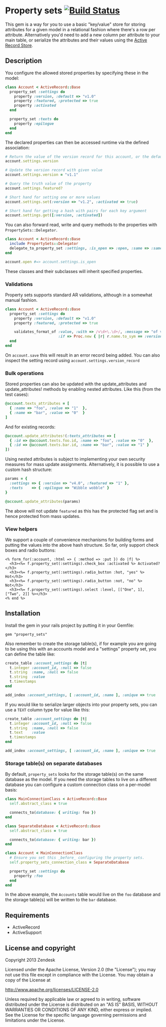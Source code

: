 # Property sets [![Build Status](https://github.com/zendesk/property_sets/workflows/CI/badge.svg)](https://github.com/zendesk/property_sets/actions?query=workflow%3ACI)

This gem is a way for you to use a basic "key/value" store for storing attributes for a given model in a relational fashion where there's a row per attribute. Alternatively you'd need to add a new column per attribute to your main table, or serialize the attributes and their values using the [Active Record Store](https://api.rubyonrails.org/classes/ActiveRecord/Store.html).

## Description

You configure the allowed stored properties by specifying these in the model:

```ruby
class Account < ActiveRecord::Base
  property_set :settings do
    property :version, :default => "v1.0"
    property :featured, :protected => true
    property :activated
  end

  property_set :texts do
    property :epilogue
  end
end
```

The declared properties can then be accessed runtime via the defined association:

```ruby
# Return the value of the version record for this account, or the default value if not set
account.settings.version

# Update the version record with given value
account.settings.version = "v1.1"

# Query the truth value of the property
account.settings.featured?

# Short hand for setting one or more values
account.settings.set(:version => "v1.2", :activated => true)

# Short hand for getting a hash with pairs for each key argument
account.settings.get([:version, :activated])
```

You can also forward read, write and query methods to the properties with `PropertySets::Delegator`.

```ruby
class Account < ActiveRecord::Base
  include PropertySets::Delegator
  delegate_to_property_set :settings, :is_open => :open, :same => :same
end

account.open #=> account.settings.is_open
```

These classes and their subclasses will inherit specified properties.

### Validations

Property sets supports standard AR validations, although in a somewhat manual fashion.

```ruby
class Account < ActiveRecord::Base
  property_set :settings do
    property :version, :default => "v1.0"
    property :featured, :protected => true

    validates_format_of :value, :with => /v\d+\.\d+/, :message => "of version is invalid",
                        :if => Proc.new { |r| r.name.to_sym == :version }
  end
end
```

On `account.save` this will result in an error record being added. You can also inspect the
setting record using `account.settings.version_record`

### Bulk operations

Stored properties can also be updated with the update_attributes and update_attributes! methods by
enabling nested attributes. Like this (from the test cases):

```ruby
@account.texts_attributes = [
  { :name => "foo", :value => "1"  },
  { :name => "bar", :value => "0"  }
]
```

And for existing records:

```ruby
@account.update_attributes!(:texts_attributes => [
  { :id => @account.texts.foo.id, :name => "foo", :value => "0"  },
  { :id => @account.texts.bar.id, :name => "bar", :value => "1" }
])
```

Using nested attributes is subject to implementing your own security measures for mass update assignments.
Alternatively, it is possible to use a custom hash structure:

```ruby
params = {
  :settings => { :version => "v4.0", :featured => "1" },
  :texts    => { :epilogue => "Wibble wobble" }
}

@account.update_attributes(params)
```

The above will not update `featured` as this has the protected flag set and is hence protected from
mass updates.

### View helpers

We support a couple of convenience mechanisms for building forms and putting the values into the above hash structure. So far, only support check boxes and radio buttons:

```erb
<% form_for(:account, :html => { :method => :put }) do |f| %>
  <h3><%= f.property_set(:settings).check_box :activated %> Activated?</h3>
  <h3><%= f.property_set(:settings).radio_button :hot, "yes" %> Hot</h3>
  <h3><%= f.property_set(:settings).radio_button :not, "no" %> Not</h3>
  <h3><%= f.property_set(:settings).select :level, [["One", 1], ["Two", 2]] %></h3>
<% end %>
```

## Installation

Install the gem in your rails project by putting it in your Gemfile:

```
gem "property_sets"
```

Also remember to create the storage table(s), if for example you are going to be using this with an accounts model and a "settings" property set, you can define the table like:

```ruby
create_table :account_settings do |t|
  t.integer :account_id, :null => false
  t.string  :name, :null => false
  t.string  :value
  t.timestamps
end

add_index :account_settings, [ :account_id, :name ], :unique => true
```

If you would like to serialize larger objects into your property sets, you can use a `TEXT` column type for value like this:

```ruby
create_table :account_settings do |t|
  t.integer :account_id, :null => false
  t.string  :name, :null => false
  t.text    :value
  t.timestamps
end

add_index :account_settings, [ :account_id, :name ], :unique => true
```

### Storage table(s) on separate databases

By default, `property_sets` looks for the storage table(s) on the same database as the model. If you need the storage tables to live on a different database you can configure a custom connection class on a per-model basis:

``` ruby
class MainConnectionClass < ActiveRecord::Base
  self.abstract_class = true

  connects_to(database: { writing: foo })
end

class SeparateDatabase < ActiveRecord::Base
  self.abstract_class = true

  connects_to(database: { writing: bar })
end

class Account < MainConnectionClass
  # Ensure you set this _before_ configuring the property sets.
  self.property_sets_connection_class = SeparateDatabase

  property_set :settings do
    property :foo
  end
end
```

In the above example, the `Accounts` table would live on the `foo` database and the storage table(s) will be written to the `bar` database.

## Requirements

* ActiveRecord
* ActiveSupport

## License and copyright

Copyright 2013 Zendesk

Licensed under the Apache License, Version 2.0 (the "License"); you may not use this file except in compliance with the License.
You may obtain a copy of the License at

http://www.apache.org/licenses/LICENSE-2.0

Unless required by applicable law or agreed to in writing, software distributed under the License is distributed on an "AS IS" BASIS, WITHOUT WARRANTIES OR CONDITIONS OF ANY KIND, either express or implied. See the License for the specific language governing permissions and limitations under the License.
